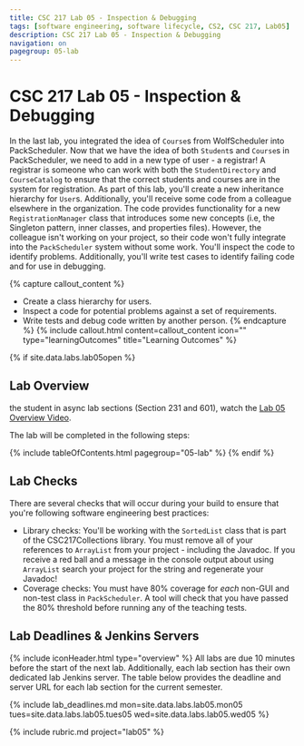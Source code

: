 ```yaml
---
title: CSC 217 Lab 05 - Inspection & Debugging
tags: [software engineering, software lifecycle, CS2, CSC 217, Lab05]
description: CSC 217 Lab 05 - Inspection & Debugging 
navigation: on
pagegroup: 05-lab
---
```

# CSC 217 Lab 05 - Inspection & Debugging
In the last lab, you integrated the idea of `Course`s from WolfScheduler into PackScheduler.  Now that we have the idea of both `Student`s and `Course`s in PackScheduler, we need to add in a new type of user - a registrar!  A registrar is someone who can work with both the `StudentDirectory` and `CourseCatalog` to ensure that the correct students and courses are in the system for registration.  As part of this lab, you'll create a new inheritance hierarchy for `User`s.  Additionally, you'll receive some code from a colleague elsewhere in the organization.  The code provides functionality for a new `RegistrationManager` class that introduces some new concepts (i.e, the Singleton pattern, inner classes, and properties files).  However, the colleague isn't working on your project, so their code won't fully integrate into the `PackScheduler` system without some work.  You'll inspect the code to identify problems. Additionally, you'll write test cases to identify failing code and for use in debugging.


{% capture callout_content %}
  * Create a class hierarchy for users.
  * Inspect a code for potential problems against a set of requirements.
  * Write tests and debug code written by another person.
{% endcapture %}
{% include callout.html content=callout_content icon="" type="learningOutcomes" title="Learning Outcomes" %}


{% if site.data.labs.lab05open %}
## Lab Overview
the student in async lab sections (Section 231 and 601), watch the [Lab 05 Overview Video](https://ncsu.hosted.panopto.com/Panopto/Pages/Viewer.aspx?id=8ce09f92-c23d-47f4-abc6-ae4201190651).

The lab will be completed in the following steps:

{% include tableOfContents.html pagegroup="05-lab" %}
{% endif %}

## Lab Checks
There are several checks that will occur during your build to ensure that you're following software engineering best practices:

  * Library checks: You'll be working with the `SortedList` class that is part of the CSC217Collections library.  You must remove all of your references to `ArrayList` from your project - including the Javadoc.  If you receive a red ball and a message in the console output about using `ArrayList` search your project for the string and regenerate your Javadoc!
  * Coverage checks: You must have 80% coverage for *each* non-GUI and non-test class in `PackScheduler`.  A tool will check that you have passed the 80% threshold before running any of the teaching tests.



## Lab Deadlines & Jenkins Servers
{% include iconHeader.html type="overview" %}
All labs are due 10 minutes before the start of the next lab.  Additionally, each lab section has their own dedicated lab Jenkins server.  The table below provides the deadline and server URL for each lab section for the current semester.

{% include lab_deadlines.md mon=site.data.labs.lab05.mon05 tues=site.data.labs.lab05.tues05 wed=site.data.labs.lab05.wed05 %}

{% include rubric.md project="lab05"  %} 
